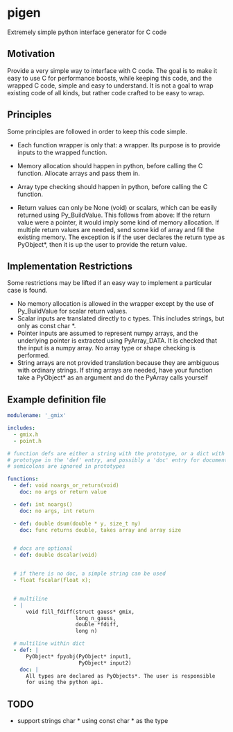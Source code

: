 # pigen
Extremely simple python interface generator for C code

Motivation
----------

Provide a very simple way to interface with C code.  The goal is to make it
easy to use C for performance boosts,  while keeping this code, and the wrapped
C code, simple and easy to understand.  It is not a goal to wrap existing code
of all kinds, but rather code crafted to be easy to wrap.

Principles
----------

Some principles are followed in order to keep this code simple.

- Each function wrapper is only that: a wrapper.  Its purpose is to provide
  inputs to the wrapped function.

- Memory allocation should happen in python, before calling the C function.
  Allocate arrays and pass them in.

- Array type checking should happen in python, before calling the C function.

- Return values can only be None (void) or scalars, which can be easily
  returned using Py_BuildValue.  This follows from above: If the return value
  were a pointer, it would imply some kind of memory allocation.  If multiple
  return values are needed, send some kid of array and fill the existing
  memory.  The exception is if the user declares the return type as PyObject*,
  then it is up the user to provide the return value.

Implementation Restrictions
---------------------------

Some restrictions may be lifted if an easy way to implement a particular case
is found.

- No memory allocation is allowed in the wrapper except by the use
  of Py_BuildValue for scalar return values.
- Scalar inputs are translated directly to c types. This includes
  strings, but only as const char *.
- Pointer inputs are assumed to represent numpy arrays, and the
  underlying pointer is extracted using PyArray_DATA.  It is
  checked that the input is a numpy array.  No array type or shape
  checking is performed.
- String arrays are not provided translation because they are ambiguous
  with ordinary strings.  If string arrays are needed, have your
  function take a PyObject* as an argument and do the PyArray
  calls yourself

Example definition file
-----------------------

```yaml
modulename: '_gmix'

includes:
  - gmix.h
  - point.h

# function defs are either a string with the prototype, or a dict with the
# prototype in the 'def' entry, and possibly a 'doc' entry for documentation.
# semicolons are ignored in prototypes

functions:
  - def: void noargs_or_return(void)
    doc: no args or return value

  - def: int noargs()
    doc: no args, int return

  - def: double dsum(double * y, size_t ny)
    doc: func returns double, takes array and array size


  # docs are optional
  - def: double dscalar(void)


  # if there is no doc, a simple string can be used
  - float fscalar(float x);


  # multiline
  - |
      void fill_fdiff(struct gauss* gmix,
                      long n_gauss,
                      double *fdiff,
                      long n)

  # multiline within dict
  - def: |
      PyObject* fpyobj(PyObject* input1,
                       PyObject* input2)
    doc: |
      All types are declared as PyObjects*. The user is responsible
      for using the python api.
```
TODO
-------
- support strings char * using const char * as the type

